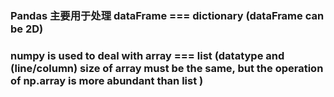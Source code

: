 ### Pandas 主要用于处理 dataFrame === dictionary (dataFrame can be 2D)
### numpy is used to deal with array === list  (datatype and (line/column) size of array must be the same, but the operation of np.array is more abundant than list )
